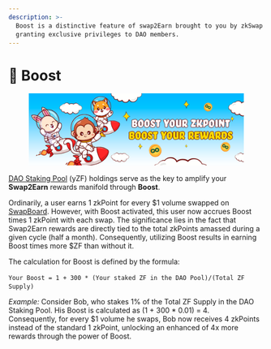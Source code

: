 ```yaml
---
description: >-
  Boost is a distinctive feature of swap2Earn brought to you by zkSwap Finance,
  granting exclusive privileges to DAO members.
---
```


# 🍄 Boost

<figure><img src="../.gitbook/assets/Boost.png" alt=""><figcaption></figcaption></figure>

[DAO Staking Pool](https://zkswap.finance/earn/staking) (yZF) holdings serve as the key to amplify your **Swap2Earn** rewards manifold through **Boost**.

Ordinarily, a user earns 1 zkPoint for every $1 volume swapped on [SwapBoard](https://zkswap.finance/swapboard). However, with Boost activated, this user now accrues Boost times 1 zkPoint with each swap. The significance lies in the fact that Swap2Earn rewards are directly tied to the total zkPoints amassed during a given cycle (half a month). Consequently, utilizing Boost results in earning Boost times more $ZF than without it.

The calculation for Boost is defined by the formula:&#x20;

`Your Boost = 1 + 300 * (Your staked ZF in the DAO Pool)/(Total ZF Supply)`

_Example:_ Consider Bob, who stakes 1% of the Total ZF Supply in the DAO Staking Pool. His Boost is calculated as (1 + 300 \* 0.01) = 4. \
Consequently, for every $1 volume he swaps, Bob now receives 4 zkPoints instead of the standard 1 zkPoint, unlocking an enhanced of 4x more rewards through the power of Boost.
